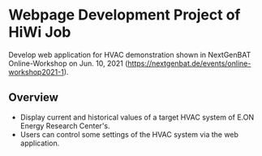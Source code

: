# Webpage Development Project of HiWi Job

Develop web application for HVAC demonstration shown in NextGenBAT Online-Workshop on Jun. 10, 2021 (https://nextgenbat.de/events/online-workshop2021-1).

## Overview

- Display current and historical values of a target HVAC system of E.ON Energy Research Center's.
- Users can control some settings of the HVAC system via the web application.
